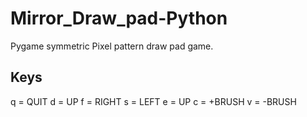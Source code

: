 # Mirror_Draw_pad-Python
Pygame symmetric Pixel pattern draw pad game. 
## Keys
q = QUIT
d = UP
f = RIGHT
s = LEFT
e = UP
c = +BRUSH
v = -BRUSH
